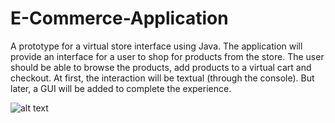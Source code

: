 # E-Commerce-Application
A prototype for a virtual store interface using Java. The application will provide an interface for a user to shop for products from the store. The user should be able to browse the products, add products to a virtual cart and checkout. At first, the interaction will be textual (through the console). But later, a GUI will be added to complete the experience.

![alt text](https://github.com/officialmd/E-Commerce-Application/blob/main/UML%20Diagram%20for%20E-Commerce%20Application.PNG)
